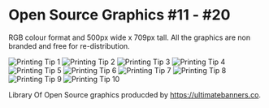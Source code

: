 # Open Source Graphics #11 - #20

RGB colour format and 500px wide x 709px tall. All the graphics are non branded and free for re-distribution.

![Printing Tip 1](https://ultimatebanners.co/wp-content/uploads/Roller_Banner_Tip_11.jpg)
![Printing Tip 2](https://ultimatebanners.co/wp-content/uploads/Roller_Banner_Tip_12.jpg)
![Printing Tip 3](https://ultimatebanners.co/wp-content/uploads/Roller_Banner_Tip_13.jpg)
![Printing Tip 4](https://ultimatebanners.co/wp-content/uploads/Roller_Banner_Tip_14.jpg)
![Printing Tip 5](https://ultimatebanners.co/wp-content/uploads/Roller_Banner_Tip_15.jpg)
![Printing Tip 6](https://ultimatebanners.co/wp-content/uploads/Roller_Banner_Tip_16.jpg)
![Printing Tip 7](https://ultimatebanners.co/wp-content/uploads/Roller_Banner_Tip_17.jpg)
![Printing Tip 8](https://ultimatebanners.co/wp-content/uploads/Roller_Banner_Tip_18.jpg)
![Printing Tip 9](https://ultimatebanners.co/wp-content/uploads/printingtip19.jpg)
![Printing Tip 10](https://ultimatebanners.co/wp-content/uploads/printingtip20.jpg)

Library Of Open Source graphics producded by https://ultimatebanners.co.
